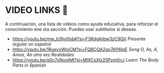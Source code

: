 # VIDEO LINKS 🎥
A continuación, una lista de videos como ayuda educativa, para reforzar el conocimiento ene sta sección.
Puedes usar _subtitulos_ si deseas.
-  https://youtu.be/mw_b3ho0sbA?si=F3Kdgjkibw3zC9QV  _Presente regular en español_
-  https://youtu.be/1RuevxWIoCM?si=FQBCQA2go7AP6IpE  _Song O, As, A, Amos, An otra vez Realidades_
-  https://youtu.be/q0c7xNootMI?si=MlXCsXlz2SPzm0nJ _Learn The Body Parts in Spanish_
